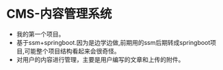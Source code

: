 
# CMS-内容管理系统
+ 我的第一个项目。
+ 基于ssm+springboot.因为是边学边做,前期用的ssm后期转成springboot项目,可能整个项目结构看起来会很奇怪。
+ 对用户的内容进行管理，主要是用户编写的文章和上传的附件。
